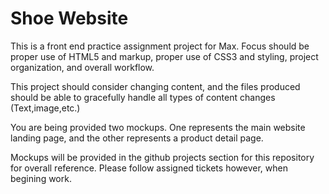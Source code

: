 # Shoe Website
This is a front end practice assignment project for Max. Focus should be proper use of HTML5 and markup, proper use of CSS3 and styling, project organization, and overall workflow.

This project should consider changing content, and the files produced should be able to gracefully handle all types of content changes (Text,image,etc.)

You are being provided two mockups. One represents the main website landing page, and the other represents a product detail page.

Mockups will be provided in the github projects section for this repository for overall reference. Please follow assigned tickets however, when begining work.
